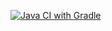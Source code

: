 [![Java CI with Gradle](https://github.com/Pl975/Patterns-task2/actions/workflows/gradle.yml/badge.svg)](https://github.com/Pl975/Patterns-task2/actions/workflows/gradle.yml)
